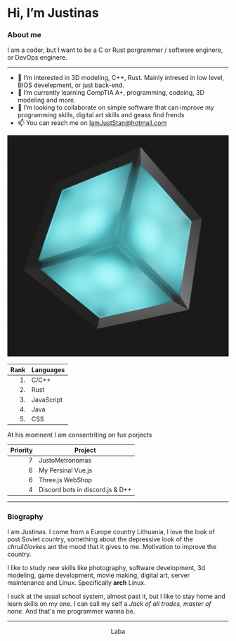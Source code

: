 # Hi, I’m Justinas
### About me

I am a coder, but I want to be a C or Rust porgrammer / softwere enginere, or DevOps enginere.

---

- 👀 I’m interested in 3D modeling, C++, Rust. Mainly intresed in low level, BIOS develepment, or just back-end.
- 🌱 I’m currently learning CompTIA A+, programming, codeing, 3D modeling and more.
- 💞️ I’m looking to collaborate on simple software that can improve my programming skills, digital art skills and geass find frends
- 📫 You can reach me on IamJustStan@hotmail.com

<!-- My img -->
<picture>
 <source media="(prefers-color-scheme: dark)" srcset="./1.png">
 <source media="(prefers-color-scheme: light)" srcset="./2.png">
 <img alt="My img is hare." src="./Defalt.png">
</picture>

| Rank | Languages |
|-----:|-----------|
| 1. | C/C++     |
| 2. | Rust      |
| 3. | JavaScript|
| 4. | Java      |
| 5. | CSS       |

At his momnent I am consentriting on fue porjects 

| Priority | Project |
|-------:|-----------|
| 7 | JustoMetronomas |
| 6 | My Persinal Vue.js |
| 6 | Three.js WebShop |
| 4 | Discord bots in discord.js & D++ | 

---

### Biography
I am Justinas. I come from a Europe country Lithuania, I love the look of post Soviet country, something about the depressive look of the *chruščiovkes* ant the mood that it gives to me. Motivation to improve the country.

I like to study new skills like photography, software development, 3d modeling, game development, movie making, digital art, server maintenance and Linux. Specifically **arch** Linux. 

I suck at the usual school system, almost past it, but I like to stay home and learn skills on my one. I can call my self a *Jack of all trades, master of none*. And that's me programmer wanna be.

---

<div id="header" align="center">
  <p width="100">Laba</p>
</div>
